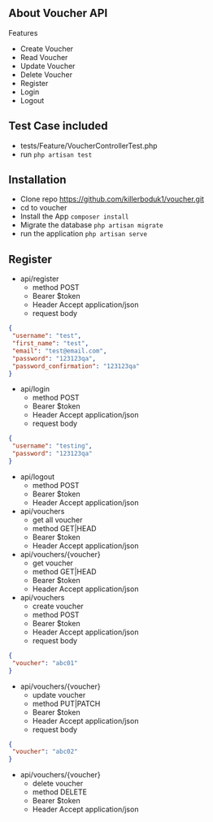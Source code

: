 ## About Voucher API

Features

- Create Voucher
- Read Voucher
- Update Voucher
- Delete Voucher
- Register
- Login
- Logout

## Test Case included 

- tests/Feature/VoucherControllerTest.php
- run `php artisan test`

## Installation 

- Clone repo https://github.com/killerboduk1/voucher.git
- cd to voucher
- Install the App `composer install`
- Migrate the database `php artisan migrate`
- run the application `php artisan serve`

## Register

- api/register
  - method POST
  - Bearer $token
  - Header Accept application/json
  - request body
 ```json
{
  "username": "test",
  "first_name": "test",
  "email": "test@email.com",
  "password": "123123qa",
  "password_confirmation": "123123qa"
}
```
- api/login 
  - method POST
  - Bearer $token 
  - Header Accept application/json
  - request body
 ```json
{
  "username": "testing",
  "password": "123123qa"
}
```
- api/logout
  - method POST
  - Bearer $token
  - Header Accept application/json
- api/vouchers 
    - get all voucher
    - method GET|HEAD
    - Bearer $token
    - Header Accept application/json
- api/vouchers/{voucher}
    - get voucher
    - method GET|HEAD
    - Bearer $token
    - Header Accept application/json
- api/vouchers
    - create voucher
    - method POST
    - Bearer $token
    - Header Accept application/json
    - request body
 ```json
{
  "voucher": "abc01"
}
```
- api/vouchers/{voucher}
    - update voucher
    - method PUT|PATCH
    - Bearer $token
    - Header Accept application/json
    - request body
 ```json
{
  "voucher": "abc02"
}
```
- api/vouchers/{voucher}
    - delete voucher
    - method DELETE
    - Bearer $token
    - Header Accept application/json